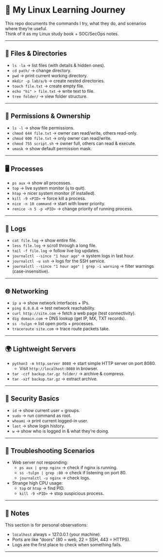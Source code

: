 # 🐧 My Linux Learning Journey

This repo documents the commands I try, what they do, and scenarios where they’re useful.  
Think of it as my Linux study book + SOC/SecOps notes.

---

## 📂 Files & Directories
- `ls -la` → list files (with details & hidden ones).
- `cd path/` → change directory.
- `pwd` → print current working directory.
- `mkdir -p lab/a/b` → create nested directories.
- `touch file.txt` → create empty file.
- `echo "hi" > file.txt` → write text to file.
- `tree folder/` → view folder structure.

---

## 🔑 Permissions & Ownership
- `ls -l` → show file permissions.
- `chmod 644 file.txt` → owner can read/write, others read-only.
- `chmod 600 file.txt` → only owner can read/write.
- `chmod 755 script.sh` → owner full, others can read & execute.
- `umask` → show default permission mask.

---

## 🖥️ Processes
- `ps aux` → show all processes.
- `top` → live system monitor (`q` to quit).
- `htop` → nicer system monitor (if installed).
- `kill -9 <PID>` → force kill a process.
- `nice -n 10 command` → start with lower priority.
- `renice -n 5 -p <PID>` → change priority of running process.

---

## 📜 Logs
- `cat file.log` → show entire file.
- `less file.log` → scroll through a long file.
- `tail -f file.log` → follow live log updates.
- `journalctl --since "1 hour ago"` → system logs in last hour.
- `journalctl -u ssh` → logs for the SSH service.
- `journalctl --since "1 hour ago" | grep -i warning` → filter warnings (case-insensitive).

---

## 🌐 Networking
- `ip a` → show network interfaces + IPs.
- `ping 8.8.8.8` → test network reachability.
- `curl http://site.com` → fetch a web page (test connectivity).
- `dig domain.com` → DNS lookup (get IP, MX, TXT records).
- `ss -tulpn` → list open ports + processes.
- `traceroute site.com` → trace route packets take.

---

## 🌍 Lightweight Servers
- `python3 -m http.server 8080` → start simple HTTP server on port 8080.
  - Visit `http://localhost:8080` in browser.
- `tar -czf backup.tar.gz folder/` → archive & compress.
- `tar -xzf backup.tar.gz` → extract archive.

---

## 🔐 Security Basics
- `id` → show current user + groups.
- `sudo` → run command as root.
- `whoami` → print current logged-in user.
- `last` → show login history.
- `w` → show who is logged in & what they’re doing.

---

## 🚨 Troubleshooting Scenarios
- Web server not responding:
  - `ps aux | grep nginx` → check if nginx is running.
  - `ss -tulpn | grep :80` → check if listening on port 80.
  - `journalctl -u nginx` → check logs.
- Strange high CPU usage:
  - `top` or `htop` → find PID.
  - `kill -9 <PID>` → stop suspicious process.

---

## 📝 Notes
This section is for personal observations:
- `localhost` always = 127.0.0.1 (your machine).
- Ports are like “doors” (80 = web, 22 = SSH, 443 = HTTPS).
- Logs are the first place to check when something fails.

---
